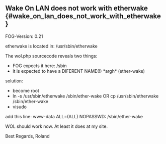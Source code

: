 ## Wake On LAN does not work with etherwake {#wake_on_lan_does_not_work_with_etherwake}

FOG-Version: 0.21

etherwake is located in: /usr/sbin/etherwake

The wol.php sourcecode reveals two things:

-   FOG expects it here: /sbin
-   it is expected to have a DIFERENT NAME(!) \*argh\* (ether-wake)

solution:

-   become root
-   ln -s /usr/sbin/etherwake /sbin/ether-wake OR cp /usr/sbin/etherwake
    /sbin/ether-wake
-   visudo

add this line: www-data ALL=(ALL) NOPASSWD: /sbin/ether-wake

WOL should work now. At least it does at my site.

Best Regards, Roland
